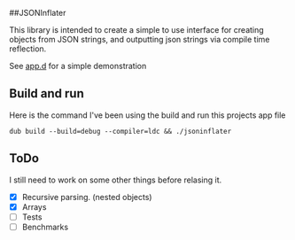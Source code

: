 ##JSONInflater

This library is intended to create a simple to use interface for creating objects from JSON strings, and outputting json strings via compile time reflection.

See [app.d](https://github.com/rharriso/JSONInflater.d/blob/master/source/app.d) for a simple demonstration

## Build and run

Here is the command I've been using the build and run this projects app file

```
dub build --build=debug --compiler=ldc && ./jsoninflater 

```

## ToDo

I still need to work on some other things before relasing it.

* [x] Recursive parsing. (nested objects)
* [x] Arrays
* [ ] Tests
* [ ] Benchmarks
